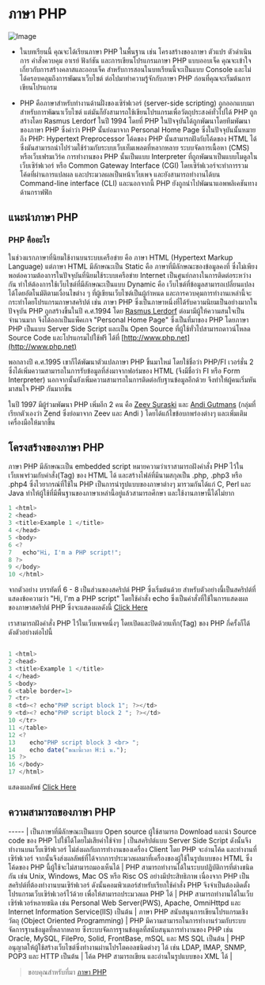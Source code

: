 ﻿# ภาษา PHP
![Image](https://www.crispinfox.com/wp-content/uploads/2015/10/php.jpg)


* ในบทเรียนนี้ คุณจะได้เรียนภาษา PHP ในพื้นฐาน เช่น โครงสร้างของภาษา ตัวแปร ตัวดำเนินการ คำสั่งควบคุม อาเรย์ ฟังก์ชัน และการเขียนโปรแกรมภาษา PHP แบบออบเจ็ค คุณจะเข้าใจเกี่ยวกับการสร้างคลาสและออบเจ็ค สำหรับการสอนในบทเรียนนี้จะเป็นแบบ Console และไม่ได้ครอบคลุมถึงการพัฒนาเว็บไซต์ ต่อไปมาทำความรู้จักกับภาษา PHP ก่อนที่คุณจะเริ่มต้นการเขียนโปรแกรม

* PHP คือภาษาสำหรับทำงานด้านฝั่งของเซิร์ฟเวอร์ (server-side scripting) ถูกออกแบบมาสำหรับการพัฒนาเว็บไซต์ แต่มันก็ยังสามารถใช้เขียนโปรแกรมเพื่อวัตถุประสงค์ทั่วไปได้ PHP ถูกสร้างโดย Rasmus Lerdorf ในปี 1994 โดยที่ PHP ในปัจจุบันได้ถูกพัฒนาโดยทีมพัฒนาของภาษา PHP ซึ่งคำว่า PHP นั้นย่อมาจาก Personal Home Page ซึ่งในปัจจุบันนั้นหมายถึง PHP: Hypertext Preprocessor โค้ดของ PHP นั้นสามารถฝังกับโค้ดของ HTML ได้ ซึ่งมันสามารถนำไปร่วมใช้ร่วมกับระบบเว็บเท็มเพลตที่หลากหลาย ระบบจัดการเนื้อหา (CMS) หรือเว็บเฟรมเวิร์ค การทำงานของ PHP นั้นเป็นแบบ Interpreter ที่ถูกพัฒนาเป็นแบบโมดูลในเว็บเซิร์ฟเวอร์ หรือ Common Gateway Interface (CGI) โดยเซิร์ฟเวอร์จะทำการรวมโค้ดที่ผ่านการแปลผล และประมวลผลเป็นหน้าเว็บเพจ และยังสามารถทำงานได้บน Command-line interface (CLI) และนอกจากนี้ PHP ยังถูกนำไปพัฒนาแอพพลิเคชันทางด้านกราฟฟิก



## แนะนำภาษา PHP
### PHP คืออะไร
  ในช่วงแรกภาษาที่นิยมใช้งานบนระบบเครือข่าย คือ ภาษา HTML (Hypertext Markup Language) แต่ภาษา HTML มีลักษณะเป็น Static คือ ภาษาที่มีลักษณะของข้อมูลคงที่ ซึ่งไม่เพียงพอต่อความต้องการในปัจจุบันที่นิยมใช้ระบบเครือข่าย Internet เป็นศูนย์กลางในการติดต่อระหว่างกัน ทำให้ต้องการใช้เว็บไซต์ที่มีลักษณะเป็นแบบ Dynamic คือ เว็บไซต์ที่ข้อมูลสามารถเปลี่ยนแปลงได้โดยอัตโนมัติตามเงื่อนไขต่าง ๆ ที่ผู้เขียนเว็บไซต์เป็นผู้กำหนด และการควบคุมการทำงานเหล่านี้จะกระทำโดยโปรแกรมภาษาสคริปต์ เช่น ภาษา PHP ซึ่งเป็นภาษาหนึ่งที่ได้รับความนิยมเป็นอย่างมากในปัจจุบัน
 PHP ถูกสร้างขึ้นในปี ค.ศ.1994 โดย [Rasmus Lerdorf](http://lerdorf.com/bio.php) ต่อมามีผู้ให้ความสนใจเป็นจำนวนมาก จึงได้ออกเป็นแพ็คเกจ "Personal Home Page" ซึ่งเป็นที่มาของ PHP โดยภาษา PHP เป็นแบบ Server Side Script และเป็น Open Source ที่ผู้ใช้ทั่วไปสามารถดาวน์โหลด Source Code และโปรแกรมไปใช้ฟรี ได้ที่ [http://www.php.net](http://www.php.net)
  
  พอกลางปี ค.ศ.1995 เขาก็ได้พัฒนาตัวแปลภาษา PHP ขึ้นมาใหม่ โดยใช้ชื่อว่า PHP/FI เวอร์ชั่น 2 ซึ่งได้เพิ่มความสามารถในการรับข้อมูลที่ส่งมาจากฟอร์มของ HTML (จึงมีชื่อว่า FI หรือ Form Interpreter) นอกจากนั้นยังเพิ่มความสามารถในการติดต่อกับฐานข้อมูลอีกด้วย จึงทำให้ผู้คนเริ่มหันมาสนใจ PHP กันมากขึ้น 
  
  ในปี 1997 มีผู้ร่วมพัฒนา PHP เพิ่มอีก 2 คน คือ [Zeev Suraski](https://en.wikipedia.org/wiki/Zeev_Suraski) และ [Andi Gutmans](https://en.wikipedia.org/wiki/Andi_Gutmans) (กลุ่มที่เรียกตัวเองว่า Zend ซึ่งย่อมาจาก Zeev และ Andi ) โดยได้แก้ไขข้อบกพร่องต่างๆ และเพิ่มเติมเครื่องมือให้มากขึ้น
## โครงสร้างของภาษา PHP
ภาษา PHP มีลักษณะเป็น embedded script หมายความว่าเราสามารถฝังคำสั่ง PHP ไว้ในเว็บเพจร่วมกับคำสั่ง(Tag) ของ HTML ได้ และสร้างไฟล์ที่มีนามสกุลเป็น .php, .php3 หรือ .php4 ซึ่งไวยากรณ์ที่ใช้ใน PHP เป็นการนำรูปแบบของภาษาต่างๆ มารวมกันได้แก่ C, Perl และ Java ทำให้ผู้ใช้ที่มีพื้นฐานของภาษาเหล่านี้อยู่แล้วสามารถศึกษา และใช้งานภาษานี้ได้ไม่ยาก


```javascript 
1 <html> 
2 <head> 
3 <title>Example 1 </title> 
4 </head> 
5 <body>
6 <? 
7   echo"Hi, I'm a PHP script!"; 
8 ?> 
9 </body> 
10 </html>
 ```
 จากตัวอย่าง บรรทัดที่ 6 - 8 เป็นส่วนของสคริปต์ PHP ซึ่งเริ่มต้นด้วย <? ตามด้วยคำสั่งที่เรียกฟังก์ชั่นหรือข้อความ และปิดท้ายด้วย ?> สำหรับตัวอย่างนี้เป็นสคริปต์ที่แสดงข้อความว่า "Hi, I'm a PHP script" โดยใช้คำสั่ง echo ซึ่งเป็นคำสั่งที่ใช้ในการแสดงผลของภาษาสคริปต์ PHP ซึ่งจะแสดงผลดังนี้ [Click Here](http://www.mwit.ac.th/~jeab/40201/example/ex1.php)

 เราสามารถฝังคำสั่ง PHP ไว้ในเว็บเพจหนึ่งๆ โดยเปิดและปิดด้วยแท็ก(Tag) ของ PHP กี่ครั้งก็ได้ ดังตัวอย่างต่อไปนี้
```javascript 

1 <html> 
2 <head> 
3 <title>Example 1 </title>
4 </head> 
5 <body>
6 <table border=1>
7 <tr>
8 <td><? echo"PHP script block 1"; ?></td>
9 <td><? echo"PHP script block 2 "; ?></td>
10 </tr>
11 </table>
12 <? 
13    echo"PHP script block 3 <br> ";
14    echo date("ขณะนี้เวลา H:i น."); 
15 ?> 
16 </body> 
17 </html>
 ```
แสดงผลลัพธ์ [Click Here](http://www.mwit.ac.th/~jeab/40201/example/ex2.php)
## ความสามารถของภาษา PHP
----- | 
 เป็นภาษาที่มีลักษณะเป็นแบบ Open source ผู้ใช้สามารถ Download และนำ Source code ของ PHP ไปใช้ได้โดยไม่เสียค่าใช้จ่าย |
 เป็นสคริปต์แบบ Server Side Script ดังนั้นจึงทำงานบนเว็บเซิร์ฟเวอร์ ไม่ส่งผลกับการทำงานของเครื่อง Client โดย PHP จะอ่านโค้ด และทำงานที่เซิร์ฟเวอร์ จากนั้นจึงส่งผลลัพธ์ที่ได้จากการประมวลผลมาที่เครื่องของผู้ใช้ในรูปแบบของ HTML ซึ่งโค้ดของ PHP นี้ผู้ใช้จะไม่สามารถมองเห็นได้ |
 PHP สามารถทำงานได้ในระบบปฎิบัติการที่ต่างชนิดกัน เช่น Unix, Windows, Mac OS หรือ Risc OS อย่างมีประสิทธิภาพ เนื่องจาก PHP เป็นสคริปต์ที่ต้องทำงานบนเซิร์ฟเวอร์ ดังนั้นคอมพิวเตอร์สำหรับเรียกใช้คำสั่ง PHP จึงจำเป็นต้องติดตั้งโปรแกรมเว็บเซิร์ฟเวอร์ไว้ด้วย เพื่อให้สามารถประมวลผล PHP ได้ |
 PHP สามารถทำงานได้ในเว็บเซิร์ฟเวอร์หลายชนิด เช่น Personal Web Server(PWS), Apache, OmniHttpd และ Internet Information Service(IIS) เป็นต้น |
 ภาษา PHP สนับสนุนการเขียนโปรแกรมเชิงวัตถุ (Object Oriented Programming) |
 PHP มีความสามารถในการทำงานร่วมกับระบบจัดการฐานข้อมูลที่หลากหลาย ซึ่งระบบจัดการฐานข้อมูลที่สนับสนุนการทำงานของ PHP เช่น Oracle, MySQL, FilePro, Solid, FrontBase, mSQL และ MS SQL เป็นต้น |
 PHP อนุญาตให้ผู้ใช้สร้างเว็บไซต์ซึ่งทำงานผ่านโปรโตคอลชนิดต่างๆ ได้ เช่น LDAP, IMAP, SNMP, POP3 และ HTTP เป็นต้น |
 โค้ด PHP สามารถเขียน และอ่านในรูปแบบของ XML ได้ |


> ขอบคุณสำหรับที่มา [ภาษา PHP](http://marcuscode.com/lang/php)